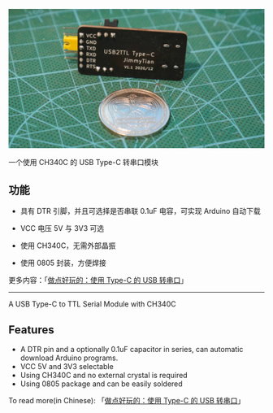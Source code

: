![product](.\img\product.JPG)

一个使用 CH340C 的 USB Type-C 转串口模块

## 功能

- 具有 DTR 引脚，并且可选择是否串联 0.1uF 电容，可实现 Arduino 自动下载

- VCC 电压 5V 与 3V3 可选
- 使用 CH340C，无需外部晶振
- 使用 0805 封装，方便焊接

更多内容：「[做点好玩的：使用 Type-C 的 USB 转串口](https://www.jimmytian.com/archives/a-usb-c-to-ttl-module.html)」



----------



A USB Type-C to TTL Serial Module with CH340C

## Features

- A DTR pin and a optionally 0.1uF capacitor in series, can automatic download Arduino programs.
- VCC 5V and 3V3 selectable
- Using CH340C and no external crystal is required
- Using 0805 package and can be easily soldered

To read more(in Chinese): 「[做点好玩的：使用 Type-C 的 USB 转串口](https://www.jimmytian.com/archives/a-usb-c-to-ttl-module.html)」